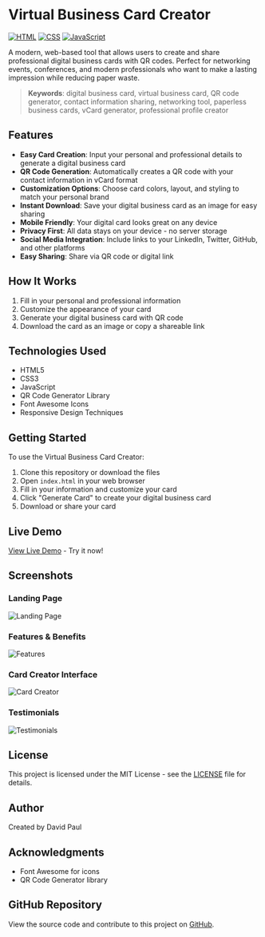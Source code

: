 # Virtual Business Card Creator

[![HTML](https://img.shields.io/badge/HTML5-E34F26?style=for-the-badge&logo=html5&logoColor=white)](https://developer.mozilla.org/en-US/docs/Web/HTML)
[![CSS](https://img.shields.io/badge/CSS3-1572B6?style=for-the-badge&logo=css3&logoColor=white)](https://developer.mozilla.org/en-US/docs/Web/CSS)
[![JavaScript](https://img.shields.io/badge/JavaScript-F7DF1E?style=for-the-badge&logo=javascript&logoColor=black)](https://developer.mozilla.org/en-US/docs/Web/JavaScript)

A modern, web-based tool that allows users to create and share professional digital business cards with QR codes. Perfect for networking events, conferences, and modern professionals who want to make a lasting impression while reducing paper waste.

> **Keywords**: digital business card, virtual business card, QR code generator, contact information sharing, networking tool, paperless business cards, vCard generator, professional profile creator

## Features

- **Easy Card Creation**: Input your personal and professional details to generate a digital business card
- **QR Code Generation**: Automatically creates a QR code with your contact information in vCard format
- **Customization Options**: Choose card colors, layout, and styling to match your personal brand
- **Instant Download**: Save your digital business card as an image for easy sharing
- **Mobile Friendly**: Your digital card looks great on any device
- **Privacy First**: All data stays on your device - no server storage
- **Social Media Integration**: Include links to your LinkedIn, Twitter, GitHub, and other platforms
- **Easy Sharing**: Share via QR code or digital link

## How It Works

1. Fill in your personal and professional information
2. Customize the appearance of your card
3. Generate your digital business card with QR code
4. Download the card as an image or copy a shareable link

## Technologies Used

- HTML5
- CSS3
- JavaScript
- QR Code Generator Library
- Font Awesome Icons
- Responsive Design Techniques

## Getting Started

To use the Virtual Business Card Creator:

1. Clone this repository or download the files
2. Open `index.html` in your web browser
3. Fill in your information and customize your card
4. Click "Generate Card" to create your digital business card
5. Download or share your card

## Live Demo

[View Live Demo](https://davidpaul97.github.io/virtual-business-card-creator/) - Try it now!

## Screenshots

### Landing Page
![Landing Page](screenshots/landing-page.png)

### Features & Benefits
![Features](screenshots/features.png)

### Card Creator Interface
![Card Creator](screenshots/card-creator.png)

### Testimonials
![Testimonials](screenshots/testimonials.png)

## License

This project is licensed under the MIT License - see the [LICENSE](LICENSE) file for details.

## Author

Created by David Paul

## Acknowledgments

- Font Awesome for icons
- QR Code Generator library

## GitHub Repository

View the source code and contribute to this project on [GitHub](https://github.com/davidpaul97/virtual-business-card-creator).
